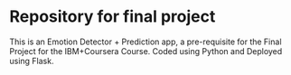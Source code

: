 # Repository for final project
This is an Emotion Detector + Prediction app, a pre-requisite for the Final Project for the IBM+Coursera Course. Coded using Python and Deployed using Flask.

